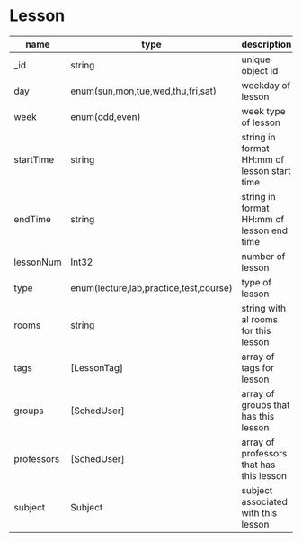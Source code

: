 # Lesson

| name  | type  | description |
| ------ | ------ | ------ |
| _id | string | unique object id |
| day | enum(sun,mon,tue,wed,thu,fri,sat) | weekday of lesson | 
| week | enum(odd,even) | week type of lesson |
| startTime | string | string in format HH:mm of lesson start time|
| endTime | string | string in format HH:mm of lesson end time |
| lessonNum | Int32 | number of lesson |
| type | enum(lecture,lab,practice,test,course) | type of lesson |
| rooms | string | string with al rooms for this lesson |
| tags | [LessonTag] | array of tags for lesson |
| groups | [SchedUser] | array of groups that has this lesson |
| professors | [SchedUser] | array of professors that has this lesson |
| subject | Subject | subject associated with this lesson | 
